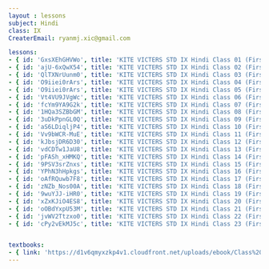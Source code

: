 ```yaml
--- 
layout : lessons 
subject: Hindi
class: IX
CreaterEmail: ryanmj.xic@gmail.com

lessons: 
- { id: 'GxsXEhGHVWo', title: 'KITE VICTERS STD IX Hindi Class 01 (First Bell-ഫസ്റ്റ് ബെല്‍)' }
- { id: 'ajU-6xQwX54', title: 'KITE VICTERS STD IX Hindi Class 02 (First Bell-ഫസ്റ്റ് ബെല്‍)' }
- { id: 'QlTXNrUunm0', title: 'KITE VICTERS STD IX Hindi Class 03 (First Bell-ഫസ്റ്റ് ബെല്‍)' }
- { id: 'O9iiei0rArs', title: 'KITE VICTERS STD IX Hindi Class 04 (First Bell-ഫസ്റ്റ് ബെല്‍)' }
- { id: 'O9iiei0rArs', title: 'KITE VICTERS STD IX Hindi Class 05 (First Bell-ഫസ്റ്റ് ബെല്‍)' }
- { id: 'Vt4VU9JVgWc', title: 'KITE VICTERS STD IX Hindi class 06 (First Bell-ഫസ്റ്റ് ബെല്‍)' }
- { id: 'fcYm9YA9G2k', title: 'KITE VICTERS STD IX Hindi Class 07 (First Bell-ഫസ്റ്റ് ബെല്‍)' }
- { id: '1HQa3SZBbGM', title: 'KITE VICTERS STD IX Hindi Class 08 (First Bell-ഫസ്റ്റ് ബെല്‍)' }
- { id: '3uDkPpnGL0Q', title: 'KITE VICTERS STD IX Hindi Class 09 (First Bell-ഫസ്റ്റ് ബെല്‍)' }
- { id: 'aS6LDiqljP4', title: 'KITE VICTERS STD IX Hindi Class 10 (First Bell-ഫസ്റ്റ് ബെല്‍)' }
- { id: 'Vv9bWCR-MuE', title: 'KITE VICTERS STD IX Hindi Class 11 (First Bell-ഫസ്റ്റ് ബെല്‍)' }
- { id: 'kJbsjDR6D30', title: 'KITE VICTERS STD IX Hindi Class 12 (First Bell-ഫസ്റ്റ് ബെല്‍)' }
- { id: 'vdCDTw1JaU8', title: 'KITE VICTERS STD IX Hindi Class 13 (First Bell-ഫസ്റ്റ് ബെല്‍)' }
- { id: 'pFASh_xHMKQ', title: 'KITE VICTERS STD IX Hindi Class 14 (First Bell-ഫസ്റ്റ് ബെല്‍)' }
- { id: '9PSV3srZnxs', title: 'KITE VICTERS STD IX Hindi Class 15 (First Bell-ഫസ്റ്റ് ബെല്‍)' }
- { id: 'YPhN3hHpkgs', title: 'KITE VICTERS STD IX Hindi Class 16 (First Bell-ഫസ്റ്റ് ബെല്‍)' }
- { id: 'oAfRQuwb7F8', title: 'KITE VICTERS STD IX Hindi Class 17 (First Bell-ഫസ്റ്റ് ബെല്‍)' }
- { id: 'zNZb_Nos00A', title: 'KITE VICTERS STD IX Hindi Class 18 (First Bell-ഫസ്റ്റ് ബെല്‍)' }
- { id: '9wuYJJ-iHR0', title: 'KITE VICTERS STD IX Hindi Class 19 (First Bell-ഫസ്റ്റ് ബെല്‍)' }
- { id: 'xZxKJiO4ES8', title: 'KITE VICTERS STD IX Hindi Class 20 (First Bell-ഫസ്റ്റ് ബെല്‍)' }
- { id: 'oOBdYxpU53M', title: 'KITE VICTERS STD IX Hindi Class 21 (First Bell-ഫസ്റ്റ് ബെല്‍)' }
- { id: 'jvWV2Ttzxo0', title: 'KITE VICTERS STD IX Hindi Class 22 (First Bell-ഫസ്റ്റ് ബെല്‍)' }
- { id: 'cPy2vEkMJ5c', title: 'KITE VICTERS STD IX Hindi Class 23 (First Bell-ഫസ്റ്റ് ബെല്‍)' }


textbooks:
- { link: 'https://d1v6qmyxzkp4v1.cloudfront.net/uploads/ebook/Class%209/HINDI_1/HINDI_1.pdf', title: 'Hindi' , medium: 'Malayalam' }
--- 
```


